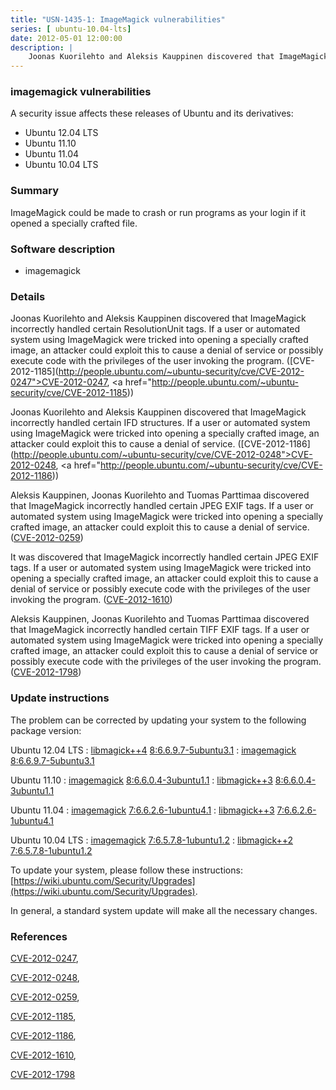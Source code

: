 ```yaml
---
title: "USN-1435-1: ImageMagick vulnerabilities"
series: [ ubuntu-10.04-lts]
date: 2012-05-01 12:00:00
description: |
    Joonas Kuorilehto and Aleksis Kauppinen discovered that ImageMagick incorrectly handled certain ResolutionUnit tags. If a user or automated system using ImageMagick were tricked into opening a specially crafted image, an attacker could exploit this to cause a denial of service or possibly execute code with the privileges of the user invoking the program. ([CVE-2012-1185](http://people.ubuntu.com/~ubuntu-security/cve/CVE-2012-0247">CVE-2012-0247</a>, <a href="http://people.ubuntu.com/~ubuntu-security/cve/CVE-2012-1185))
--- 
```

 
### imagemagick vulnerabilities

A security issue affects these releases of Ubuntu and its derivatives:

* Ubuntu 12.04 LTS
* Ubuntu 11.10
* Ubuntu 11.04
* Ubuntu 10.04 LTS

### Summary

ImageMagick could be made to crash or run programs as your login if it opened a specially crafted file.

### Software description

* imagemagick 

### Details

Joonas Kuorilehto and Aleksis Kauppinen discovered that ImageMagick incorrectly handled certain ResolutionUnit tags. If a user or automated system using ImageMagick were tricked into opening a specially crafted image, an attacker could exploit this to cause a denial of service or possibly execute code with the privileges of the user invoking the program. ([CVE-2012-1185](http://people.ubuntu.com/~ubuntu-security/cve/CVE-2012-0247">CVE-2012-0247</a>, <a href="http://people.ubuntu.com/~ubuntu-security/cve/CVE-2012-1185))

Joonas Kuorilehto and Aleksis Kauppinen discovered that ImageMagick incorrectly handled certain IFD structures. If a user or automated system using ImageMagick were tricked into opening a specially crafted image, an attacker could exploit this to cause a denial of service. ([CVE-2012-1186](http://people.ubuntu.com/~ubuntu-security/cve/CVE-2012-0248">CVE-2012-0248</a>, <a href="http://people.ubuntu.com/~ubuntu-security/cve/CVE-2012-1186))

Aleksis Kauppinen, Joonas Kuorilehto and Tuomas Parttimaa discovered that ImageMagick incorrectly handled certain JPEG EXIF tags. If a user or automated system using ImageMagick were tricked into opening a specially crafted image, an attacker could exploit this to cause a denial of service. ([CVE-2012-0259](http://people.ubuntu.com/~ubuntu-security/cve/CVE-2012-0259))

It was discovered that ImageMagick incorrectly handled certain JPEG EXIF tags. If a user or automated system using ImageMagick were tricked into opening a specially crafted image, an attacker could exploit this to cause a denial of service or possibly execute code with the privileges of the user invoking the program. ([CVE-2012-1610](http://people.ubuntu.com/~ubuntu-security/cve/CVE-2012-1610))

Aleksis Kauppinen, Joonas Kuorilehto and Tuomas Parttimaa discovered that ImageMagick incorrectly handled certain TIFF EXIF tags. If a user or automated system using ImageMagick were tricked into opening a specially crafted image, an attacker could exploit this to cause a denial of service or possibly execute code with the privileges of the user invoking the program. ([CVE-2012-1798](http://people.ubuntu.com/~ubuntu-security/cve/CVE-2012-1798)) 

### Update instructions

The problem can be corrected by updating your system to the following package version:

Ubuntu 12.04 LTS
 : [libmagick++4](https://launchpad.net/ubuntu/+source/imagemagick) <span> [8:6.6.9.7-5ubuntu3.1](https://launchpad.net/ubuntu/+source/imagemagick/8:6.6.9.7-5ubuntu3.1) </span> 
 : [imagemagick](https://launchpad.net/ubuntu/+source/imagemagick) <span> [8:6.6.9.7-5ubuntu3.1](https://launchpad.net/ubuntu/+source/imagemagick/8:6.6.9.7-5ubuntu3.1) </span> 

Ubuntu 11.10
 : [imagemagick](https://launchpad.net/ubuntu/+source/imagemagick) <span> [8:6.6.0.4-3ubuntu1.1](https://launchpad.net/ubuntu/+source/imagemagick/8:6.6.0.4-3ubuntu1.1) </span> 
 : [libmagick++3](https://launchpad.net/ubuntu/+source/imagemagick) <span> [8:6.6.0.4-3ubuntu1.1](https://launchpad.net/ubuntu/+source/imagemagick/8:6.6.0.4-3ubuntu1.1) </span> 

Ubuntu 11.04
 : [imagemagick](https://launchpad.net/ubuntu/+source/imagemagick) <span> [7:6.6.2.6-1ubuntu4.1](https://launchpad.net/ubuntu/+source/imagemagick/7:6.6.2.6-1ubuntu4.1) </span> 
 : [libmagick++3](https://launchpad.net/ubuntu/+source/imagemagick) <span> [7:6.6.2.6-1ubuntu4.1](https://launchpad.net/ubuntu/+source/imagemagick/7:6.6.2.6-1ubuntu4.1) </span> 

Ubuntu 10.04 LTS
 : [imagemagick](https://launchpad.net/ubuntu/+source/imagemagick) <span> [7:6.5.7.8-1ubuntu1.2](https://launchpad.net/ubuntu/+source/imagemagick/7:6.5.7.8-1ubuntu1.2) </span> 
 : [libmagick++2](https://launchpad.net/ubuntu/+source/imagemagick) <span> [7:6.5.7.8-1ubuntu1.2](https://launchpad.net/ubuntu/+source/imagemagick/7:6.5.7.8-1ubuntu1.2) </span> 

To update your system, please follow these instructions: [https://wiki.ubuntu.com/Security/Upgrades](https://wiki.ubuntu.com/Security/Upgrades).

In general, a standard system update will make all the necessary changes. 

### References

 [CVE-2012-0247](http://people.ubuntu.com/~ubuntu-security/cve/CVE-2012-0247), 

 [CVE-2012-0248](http://people.ubuntu.com/~ubuntu-security/cve/CVE-2012-0248), 

 [CVE-2012-0259](http://people.ubuntu.com/~ubuntu-security/cve/CVE-2012-0259), 

 [CVE-2012-1185](http://people.ubuntu.com/~ubuntu-security/cve/CVE-2012-1185), 

 [CVE-2012-1186](http://people.ubuntu.com/~ubuntu-security/cve/CVE-2012-1186), 

 [CVE-2012-1610](http://people.ubuntu.com/~ubuntu-security/cve/CVE-2012-1610), 

 [CVE-2012-1798](http://people.ubuntu.com/~ubuntu-security/cve/CVE-2012-1798)
 
